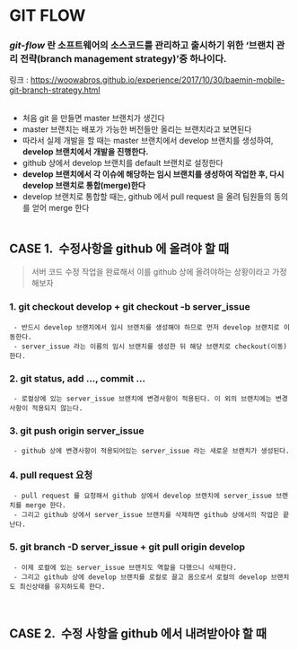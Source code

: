 # GIT FLOW

 ### ***git-flow*** 란 소프트웨어의 소스코드를 관리하고 출시하기 위한 ‘브랜치 관리 전략(branch management strategy)’중 하나이다.

 링크 : https://woowabros.github.io/experience/2017/10/30/baemin-mobile-git-branch-strategy.html
 </br></br>

- 처음 git 을 만들면 master 브랜치가 생긴다
- master 브랜치는 배포가 가능한 버전들만 올리는 브랜치라고 보면된다
- 따라서 실제 개발을 할 때는 master 브랜치에서 develop 브랜치를 생성하여, **develop 브랜치에서 개발을 진행한다.**
- github 상에서 develop 브랜치를 default 브랜치로 설정한다
- **develop 브랜치에서 각 이슈에 해당하는 임시 브랜치를 생성하여 작업한 후, 다시 develop 브랜치로 통합(merge)한다**
- develop 브랜치로 통합할 때는, github 에서 pull request 을 올려 팀원들의 동의를 얻어 merge 한다
<br/><br/>

## CASE 1.&nbsp; 수정사항을 github 에 올려야 할 때

> 서버 코드 수정 작업을 완료해서 이를 github 상에 올려야하는 상황이라고 가정해보자


### **1. git checkout develop + git checkout -b server_issue**
     - 반드시 develop 브랜치에서 임시 브랜치를 생성해야 하므로 먼저 develop 브랜치로 이동한다.
     - server_issue 라는 이름의 임시 브랜치를 생성한 뒤 해당 브랜치로 checkout(이동)한다.

### **2. git status, add ..., commit ...**
     - 로컬상에 있는 server_issue 브랜치에 변경사항이 적용된다. 이 외의 브랜치에는 변경사항이 적용되지 않는다.

### **3. git push origin server_issue**
     - github 상에 변경사항이 적용되어있는 server_issue 라는 새로운 브랜치가 생성된다.

### **4. pull request 요청**
     - pull request 를 요청해서 github 상에서 develop 브랜치에 server_issue 브랜치를 merge 한다.
     - 그리고 github 상에서 server_issue 브랜치를 삭제하면 github 상에서의 작업은 끝난다.

### **5. git branch -D server_issue + git pull origin develop**
     - 이제 로컬에 있는 server_issue 브랜치도 역할을 다했으니 삭제한다.
     - 그리고 github 상에 develop 브랜치를 로컬로 끌고 옴으로서 로컬의 develop 브랜치도 최신상태를 유지하도록 한다.
<br/>

## CASE 2.&nbsp; 수정 사항을 github 에서 내려받아야 할 때
